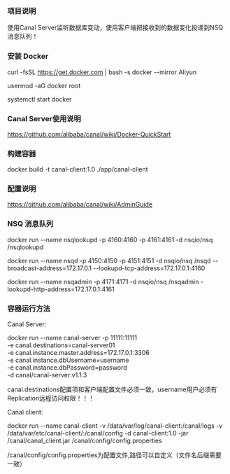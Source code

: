 ### 项目说明

使用Canal Server监听数据库变动，使用客户端把接收到的数据变化投递到NSQ消息队列！

### 安装 Docker

curl -fsSL https://get.docker.com | bash -s docker --mirror Aliyun

usermod -aG docker  root

systemctl start docker

### Canal Server使用说明

https://github.com/alibaba/canal/wiki/Docker-QuickStart

### 构建容器

docker build -t canal-client:1.0 ./app/canal-client

### 配置说明

https://github.com/alibaba/canal/wiki/AdminGuide

### NSQ 消息队列

docker run --name nsqlookupd -p 4160:4160 -p 4161:4161 -d nsqio/nsq /nsqlookupd

docker run --name nsqd -p 4150:4150 -p 4151:4151 -d nsqio/nsq /nsqd --broadcast-address=172.17.0.1 --lookupd-tcp-address=172.17.0.1:4160

docker run --name nsqadmin -p 4171:4171 -d nsqio/nsq /nsqadmin -lookupd-http-address=172.17.0.1:4161

### 容器运行方法

Canal Server:

docker run --name canal-server -p 11111:11111 \
            -e canal.destinations=canal-server01 \
            -e canal.instance.master.address=172.17.0.1:3306 \
            -e canal.instance.dbUsername=username \
            -e canal.instance.dbPassword=password \
            -d canal/canal-server:v1.1.3

canal.destinations配置项和客户端配置文件必须一致，username用户必须有Replication远程访问权限！！！

Canal client:

docker run --name canal-client -v /data/var/log/canal-client:/canal/logs -v /data/var/etc/canal-client/:/canal/config -d canal-client:1.0 -jar /canal/canal_client.jar /canal/config/config.properties

/canal/config/config.properties为配置文件,路径可以自定义（文件名后缀需要一致）
